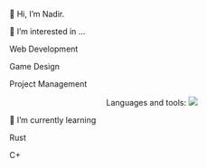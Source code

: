 <p>👋 Hi, I’m Nadir. </p>
<p>👀 I’m interested in ... </p>
<p>Web Development</p>
<p>Game Design</p>
<p>Project Management</p>
<p align="center"> Languages and tools:
  <a href="https://skillicons.dev">
    <img src="https://skillicons.dev/icons?i=git,html,js,css,python,php,cs,mongodb,sql" />
  </a>
</p>
<p>🌱 I’m currently learning</p>
<p>Rust</p>
<p>C+</p>

